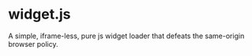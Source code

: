 # widget.js
A simple, iframe-less, pure js widget loader that defeats the same-origin browser policy.
